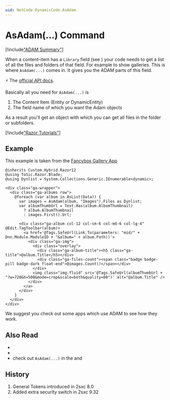 ```yaml
---
uid: NetCode.DynamicCode.AsAdam
---
```


# AsAdam(...) Command

[!include["ADAM Summary"](~/pages/basics/cms/adam/_shared-what-is-adam.md)]

When a content-item has a `Library` field (see [](xref:Basics.Data.Fields.Hyperlink-Library)) your code needs to get a list of all the files and folders of that field. For example to show galleries. 
This is where `AsAdam(...)` comes in. It gives you the ADAM parts of this field.

⚡ The [official API docs](xref:Custom.Hybrid.Razor12.AsAdam*).

Basically all you need for `AsAdam(...)` is

1. The Content Item (Entity or DynamicEntity)
1. The field name of which you want the Adam objects

As a result you'll get an [](xref:ToSic.Sxc.Adam.IFolder) object with which you can get all files in the folder or subfolders. 


[!include["Razor Tutorials"](~/shared/tutorials/razor.md)]


## Example

This example is taken from the [Fancybox Gallery App](xref:App.FancyBoxGallery)

```razor
@inherits Custom.Hybrid.Razor12
@using ToSic.Razor.Blade;
@using Dynlist = System.Collections.Generic.IEnumerable<dynamic>;

<div class="ga-wrapper">
  <div class="ga-albums row">
    @foreach (var album in AsList(Data)) {
      var images = AsAdam(album, "Images").Files as Dynlist;
      var albumThumbUrl = Text.Has(album.AlbumThumbnail)
        ? album.AlbumThumbnail
        : images.First().Url;

      <div class="ga-album col-12 col-sm-6 col-md-6 col-lg-4" @Edit.TagToolbar(album)>
        <a href='@Tags.SafeUrl(Link.To(parameters: "mid/" + Dnn.Module.ModuleID + "&album=" + album.Path))'>
          <div class="ga-img">
            <div class="overlay">
              <div class="ga-album-title"><h5 class="ga-title">@album.Title</h5></div>
              <div class="ga-files-count"><span class="badge badge-pill badge-dark float-end">@images.Count()</span></div>
            </div>
            <img class="img-fluid" src='@Tags.SafeUrl(albumThumbUrl + "?w=720&h=500&mode=crop&scale=both&quality=80")' alt="@album.Title" />
          </div>
        </a>
      </div>
    }
  </div>
</div>
```

We suggest you check out some apps which use ADAM to see how they work. 

## Also Read

* [](xref:Basics.Cms.Adam.Index)
* [](xref:ToSic.Sxc.Adam)
* check out `AsAdam(...)` in the [](xref:ToSic.Sxc.Dnn.RazorComponent) and [](xref:ToSic.Sxc.Dnn.ApiController)


## History

1. General Tokens introduced in 2sxc 8.0
1. Added extra security switch in 2sxc 9.32
